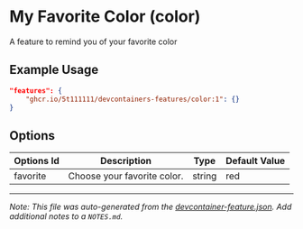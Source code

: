 
# My Favorite Color (color)

A feature to remind you of your favorite color

## Example Usage

```json
"features": {
    "ghcr.io/5t111111/devcontainers-features/color:1": {}
}
```

## Options

| Options Id | Description | Type | Default Value |
|-----|-----|-----|-----|
| favorite | Choose your favorite color. | string | red |



---

_Note: This file was auto-generated from the [devcontainer-feature.json](https://github.com/5t111111/devcontainers-features/blob/main/src/color/devcontainer-feature.json).  Add additional notes to a `NOTES.md`._
